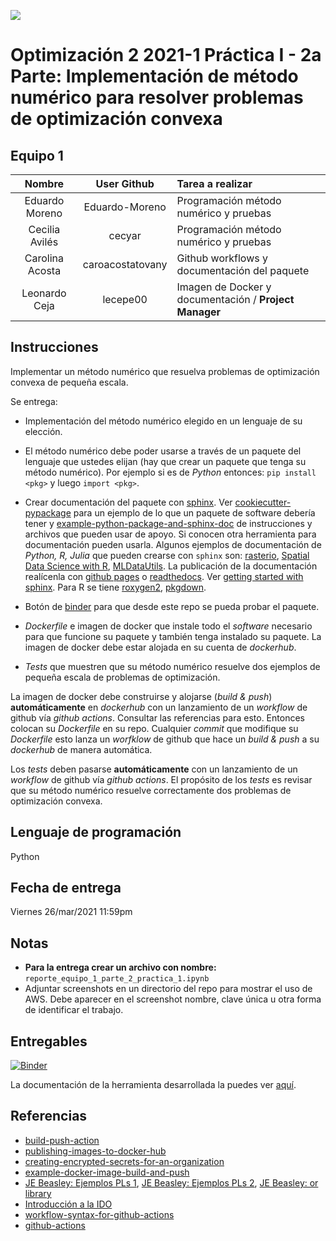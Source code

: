 ![](https://mcdatos.itam.mx/wp-content/uploads/2020/11/ITAM-LOGO.03.jpg)
# Optimización 2 2021-1 Práctica I - 2a Parte: Implementación de método numérico para resolver problemas de optimización convexa #

## Equipo 1

| Nombre | User Github | Tarea a realizar |
|:---:|:---:|:---|
| Eduardo Moreno | Eduardo-Moreno| Programación método numérico y pruebas |
| Cecilia Avilés | cecyar| Programación método numérico y pruebas |
| Carolina Acosta | caroacostatovany| Github workflows y documentación del paquete |
| Leonardo Ceja | lecepe00| Imagen de Docker y documentación / **Project Manager** |


## Instrucciones

Implementar un método numérico que resuelva problemas de optimización convexa de pequeña escala. 

Se entrega:
* Implementación del método numérico elegido en un lenguaje de su elección.

* El método numérico debe poder usarse a través de un paquete del lenguaje que ustedes elijan (hay que crear un paquete que tenga su método numérico). Por ejemplo si es de *Python* entonces: `pip install <pkg>` y luego `import <pkg>`.

* Crear documentación del paquete con [sphinx](https://www.sphinx-doc.org/en/master/). Ver [cookiecutter-pypackage](https://github.com/audreyfeldroy/cookiecutter-pypackage) para un ejemplo de lo que un paquete de software debería tener y [example-python-package-and-sphinx-doc](https://github.com/palmoreck/example-python-package-and-sphinx-doc) de instrucciones y archivos que pueden usar de apoyo. Si conocen otra herramienta para documentación pueden usarla. Algunos ejemplos de documentación de *Python, R, Julia* que pueden crearse con `sphinx` son: [rasterio](https://rasterio.readthedocs.io/en/latest/), [Spatial Data Science with R](https://rspatial.org/raster/index.html), [MLDataUtils](https://mldatautilsjl.readthedocs.io/en/latest/index.html). La publicación de la documentación realícenla con [github pages](https://pages.github.com/) o [readthedocs](https://readthedocs.org/). Ver [getting started with sphinx](https://docs.readthedocs.io/en/stable/intro/getting-started-with-sphinx.html#getting-started-with-sphinx). Para R se tiene [roxygen2](https://github.com/r-lib/roxygen2), [pkgdown](https://github.com/r-lib/pkgdown).

* Botón de [binder](https://mybinder.org/) para que desde este repo se pueda probar el paquete.

* *Dockerfile* e imagen de docker que instale todo el *software* necesario para que funcione su paquete y también tenga instalado su paquete. La imagen de docker debe estar alojada en su cuenta de *dockerhub*.

* *Tests* que muestren que su método numérico resuelve dos ejemplos de pequeña escala de problemas de optimización.

La imagen de docker debe construirse y alojarse (*build & push*) **automáticamente** en *dockerhub* con un lanzamiento de un *workflow* de github vía *github actions*. Consultar las  referencias para esto. Entonces colocan su *Dockerfile* en su repo. Cualquier *commit* que modifique su *Dockerfile* esto lanza un *worfklow* de github que hace un *build & push* a su *dockerhub* de manera automática.

Los *tests* deben pasarse **automáticamente** con un lanzamiento de un *workflow* de github vía *github actions*. El propósito de los *tests* es revisar que su método numérico resuelve correctamente dos problemas de optimización convexa.

## Lenguaje de programación

Python

## Fecha de entrega

Viernes 26/mar/2021 11:59pm

## Notas

* **Para la entrega crear un archivo con nombre:** `reporte_equipo_1_parte_2_practica_1.ipynb`
* Adjuntar screenshots en un directorio del repo para mostrar el uso de AWS. Debe aparecer en el screenshot nombre, clave única u otra forma de identificar el trabajo.

## Entregables

[![Binder](https://mybinder.org/badge_logo.svg)](https://mybinder.org/v2/gh/optimizacion-2-2021-1-gh-classroom/practica-1-segunda-parte-caroacostatovany/main?urlpath=lab)

La documentación de la herramienta desarrollada la puedes ver [aquí](https://optimizacion-2-2021-1-gh-classroom.github.io/practica-1-segunda-parte-caroacostatovany/).

## Referencias

* [build-push-action](https://github.com/docker/build-push-action)
* [publishing-images-to-docker-hub](https://docs.github.com/en/free-pro-team@latest/actions/guides/publishing-docker-images#publishing-images-to-docker-hub)
* [creating-encrypted-secrets-for-an-organization](https://docs.github.com/en/free-pro-team@latest/actions/reference/encrypted-secrets#creating-encrypted-secrets-for-an-organization)
* [example-docker-image-build-and-push](https://github.com/palmoreck/example-docker-image-build-and-push/blob/main/README.md)
* [JE Beasley: Ejemplos PLs 1](http://people.brunel.ac.uk/~mastjjb/jeb/or/morelp.html), [JE Beasley: Ejemplos PLs 2](http://people.brunel.ac.uk/~mastjjb/jeb/or/lpmore.html), [JE Beasley: or library](http://people.brunel.ac.uk/~mastjjb/jeb/info.html)
* [Introducción a la IDO](https://dudasytareas.files.wordpress.com/2017/05/hillier_lieberman.pdf)
* [workflow-syntax-for-github-actions](https://docs.github.com/en/actions/reference/workflow-syntax-for-github-actions)
* [github-actions](https://github.com/features/actions)
